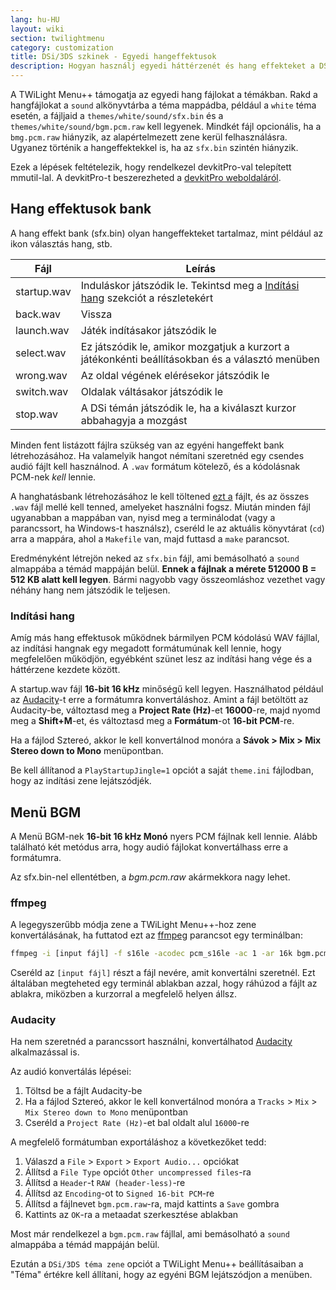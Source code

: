 ```yaml
---
lang: hu-HU
layout: wiki
section: twilightmenu
category: customization
title: DSi/3DS szkinek - Egyedi hangeffektusok
description: Hogyan használj egyedi háttérzenét és hang effekteket a DSi és 3DS szkinekben a TWiLight Menu++-ban
---
```


A TWiLight Menu++ támogatja az egyedi hang fájlokat a témákban. Rakd a hangfájlokat a `sound` alkönyvtárba a téma mappádba, például a `white` téma esetén, a fájljaid a `themes/white/sound/sfx.bin` és a `themes/white/sound/bgm.pcm.raw` kell legyenek. Mindkét fájl opcionális, ha a `bmg.pcm.raw` hiányzik, az alapértelmezett zene kerül felhasználásra. Ugyanez történik a hangeffektekkel is, ha az `sfx.bin` szintén hiányzik.

Ezek a lépések feltételezik, hogy rendelkezel devkitPro-val telepített mmutil-lal. A devkitPro-t beszerezheted a [devkitPro weboldaláról](https://devkitpro.org/wiki/Getting_Started).

## Hang effektusok bank
A hang effekt bank (sfx.bin) olyan hangeffekteket tartalmaz, mint például az ikon választás hang, stb.

| Fájl        | Leírás                                                                                          |
| ----------- | ----------------------------------------------------------------------------------------------- |
| startup.wav | Induláskor játszódik le. Tekintsd meg a [Indítási hang](#startup-sound) szekciót a részletekért |
| back.wav    | Vissza                                                                                          |
| launch.wav  | Játék indításakor játszódik le                                                                  |
| select.wav  | Ez játszódik le, amikor mozgatjuk a kurzort a játékonkénti beállításokban és a választó menüben |
| wrong.wav   | Az oldal végének elérésekor játszódik le                                                        |
| switch.wav  | Oldalak váltásakor játszódik le                                                                 |
| stop.wav    | A DSi témán játszódik le, ha a kiválaszt kurzor abbahagyja a mozgást                            |

Minden fent listázott fájlra szükség van az egyéni hangeffekt bank létrehozásához. Ha valamelyik hangot némítani szeretnéd egy csendes audió fájlt kell használnod. A `.wav` formátum kötelező, és a kódolásnak PCM-nek *kell* lennie.

A hanghatásbank létrehozásához le kell töltened [ezt a](/assets/files/Makefile) fájlt, és az összes `.wav` fájl mellé kell tenned, amelyeket használni fogsz. Miután minden fájl ugyanabban a mappában van, nyisd meg a terminálodat (vagy a parancssort, ha Windows-t használsz), cseréld le az aktuális könyvtárat (`cd`) arra a mappára, ahol a `Makefile` van, majd futtasd a `make` parancsot.

Eredményként létrejön neked az `sfx.bin` fájl, ami bemásolható a `sound` almappába a témád mappáján belül. **Ennek a fájlnak a mérete 512000 B = 512 KB alatt kell legyen**. Bármi nagyobb vagy összeomláshoz vezethet vagy néhány hang nem játszódik le teljesen.

### Indítási hang
Amíg más hang effektusok működnek bármilyen PCM kódolású WAV fájllal, az indítási hangnak egy megadott formátumúnak kell lennie, hogy megfelelően működjön, egyébként szünet lesz az indítási hang vége és a háttérzene kezdete között.

A startup.wav fájl **16-bit 16 kHz** minőségű kell legyen. Használhatod például az [Audacity](https://www.audacityteam.org/download/)-t erre a formátumra konvertáláshoz. Amint a fájl betöltött az Audacity-be, változtasd meg a **Project Rate (Hz)**-et **16000**-re, majd nyomd meg a **Shift+M**-et, és változtasd meg a **Formátum**-ot **16-bit PCM**-re.

Ha a fájlod Sztereó, akkor le kell konvertálnod monóra a **Sávok > Mix > Mix Stereo down to Mono** menüpontban.

Be kell állítanod a `PlayStartupJingle=1` opciót a saját `theme.ini` fájlodban, hogy az indítási zene lejátszódjék.


## Menü BGM
A Menü BGM-nek **16-bit 16 kHz Monó** nyers PCM fájlnak kell lennie. Alább található két metódus arra, hogy audió fájlokat konvertálhass erre a formátumra.

Az sfx.bin-nel ellentétben, a *bgm.pcm.raw* akármekkora nagy lehet.

### ffmpeg
A legegyszerűbb módja zene a TWiLight Menu++-hoz zene konvertálásának, ha futtatod ezt az [ffmpeg](https://ffmpeg.org) parancsot egy terminálban:

```bash
ffmpeg -i [input fájl] -f s16le -acodec pcm_s16le -ac 1 -ar 16k bgm.pcm.raw
```

Cseréld az `[input fájl]` részt a fájl nevére, amit konvertálni szeretnél. Ezt általában megteheted egy terminál ablakban azzal, hogy ráhúzod a fájlt az ablakra, miközben a kurzorral a megfelelő helyen állsz.

### Audacity
Ha nem szeretnéd a parancssort használni, konvertálhatod [Audacity](https://www.audacityteam.org/download/) alkalmazással is.

Az audió konvertálás lépései:
1. Töltsd be a fájlt Audacity-be
1. Ha a fájlod Sztereó, akkor le kell konvertálnod monóra a `Tracks` > `Mix` > `Mix Stereo down to Mono` menüpontban
1. Cseréld a `Project Rate (Hz)`-et bal oldalt alul `16000`-re

A megfelelő formátumban exportáláshoz a következőket tedd:
1. Válaszd a `File` > `Export` > `Export Audio...` opciókat
1. Állítsd a `File Type` opciót `Other uncompressed files`-ra
1. Állítsd a `Header`-t `RAW (header-less)`-re
1. Állítsd az `Encoding`-ot to `Signed 16-bit PCM`-re
1. Állítsd a fájlnevet `bgm.pcm.raw`-ra, majd kattints a `Save` gombra
1. Kattints az `OK`-ra a metaadat szerkesztése ablakban

Most már rendelkezel a `bgm.pcm.raw` fájllal, ami bemásolható a `sound` almappába a témád mappáján belül.

 Ezután a `DSi/3DS téma zene` opciót a TWiLight Menu++ beállításaiban a "Téma" értékre kell állítani, hogy az egyéni BGM lejátszódjon a menüben.